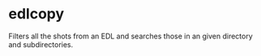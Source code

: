# edlcopy

Filters all the shots from an EDL and searches those in an given directory and subdirectories.

